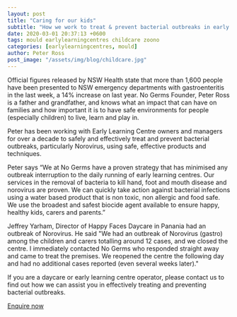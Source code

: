 ```yaml
---
layout: post
title: "Caring for our kids"
subtitle: "How we work to treat & prevent bacterial outbreaks in early learning centres"
date: 2020-03-01 20:37:13 +0600
tags: mould earlylearningcentres childcare zoono
categories: [earlylearningcentres, mould]
author: Peter Ross
post_image: "/assets/img/blog/childcare.jpg"
---
```


Official figures released by NSW Health state that more than 1,600 people have been presented to NSW emergency departments with gastroenteritis in the last week, a 14% increase on last year. No Germs Founder, Peter Ross is a father and grandfather, and knows what an impact that can have on families and how important it is to have safe environments for people (especially children) to live, learn and play in.

Peter has been working with Early Learning Centre owners and managers for over a decade to safely and effectively treat and prevent bacterial outbreaks, particularly Norovirus, using safe, effective products and techniques.

Peter says “We at No Germs have a proven strategy that has minimised any outbreak interruption to the daily running of early learning centres. Our services in the removal of bacteria to kill hand, foot and mouth disease and norovirus are proven. We can quickly take action against bacterial infections using a water based product that is non toxic, non allergic and food safe. We use the broadest and safest biocide agent available to ensure happy, healthy kids, carers and parents.”

Jeffrey Yarham, Director of Happy Faces Daycare in Panania had an outbreak of Norovirus. He said "We had an outbreak of Norovirus (gastro) among the children and carers totalling around 12 cases, and we closed the centre. I immediately contacted No Germs who responded straight away and came to treat the premises. We reopened the centre the following day and had no additional cases reported (even several weeks later)."

If you are a daycare or early learning centre operator, please contact us to find out how we can assist you in effectively treating and preventing bacterial outbreaks.

<p>
  <a href="/contact" class="btn">Enquire now</a>
</p>
